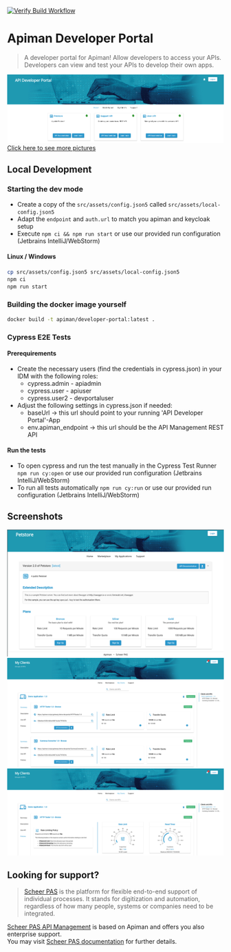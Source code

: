 [![Verify Build Workflow](https://github.com/apiman/apiman-developer-portal/actions/workflows/verify.yml/badge.svg)](https://github.com/apiman/apiman-developer-portal/actions/workflows/verify.yml)

# Apiman Developer Portal

 > A developer portal for Apiman! Allow developers to access your APIs. Developers can view and test your APIs to develop their own apps.

![Landing](./docu/landing.png)
[Click here to see more pictures](#screenshots)


## Local Development

### Starting the dev mode

* Create a copy of the `src/assets/config.json5` called `src/assets/local-config.json5`
* Adapt the `endpoint` and `auth.url` to match you apiman and keycloak setup
* Execute `npm ci && npm run start` or use our provided run configuration (Jetbrains IntelliJ/WebStorm)

#### Linux / Windows
```bash
cp src/assets/config.json5 src/assets/local-config.json5
npm ci
npm run start
```

### Building the docker image yourself

```bash
docker build -t apiman/developer-portal:latest .
```

### Cypress E2E Tests
#### Prerequirements
* Create the necessary users (find the credentials in cypress.json) in your IDM with the following roles:
  * cypress.admin - apiadmin
  * cypress.user - apiuser
  * cypress.user2 - devportaluser
* Adjust the following settings in cypress.json if needed:
  * baseUrl -> this url should point to your running 'API Developer Portal'-App 
  * env.apiman_endpoint -> this url should be the API Management REST API

#### Run the tests
* To open cypress and run the test manually in the Cypress Test Runner  `npm run cy:open` or use our provided run configuration (Jetbrains IntelliJ/WebStorm)
* To run all tests automatically `npm run cy:run` or use our provided run configuration (Jetbrains IntelliJ/WebStorm)

## Screenshots
![Detail](./docu/detail.png)
![MY Clients 1](./docu/my-client1.png)
![My Client 2](./docu/my-client2.png)

## Looking for support?

> [Scheer PAS](https://www.scheer-pas.com/en/) is the platform for flexible end-to-end support of individual processes. It stands for digitization and automation, regardless of how many people, systems or companies need to be integrated.

[Scheer PAS API Management](https://www.scheer-pas.com/en/api-management/) is based on Apiman and offers you also
enterprise support.\
You may visit [Scheer PAS documentation](https://doc.scheer-pas.com/display/HOME) for further details.
